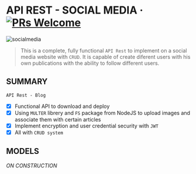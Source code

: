 # API REST - SOCIAL MEDIA &middot; [![PRs Welcome](https://img.shields.io/badge/PRs-welcome-brightgreen.svg?style=flat-square)](http://makeapullrequest.com)

![socialmedia](https://github.com/abelpriem/API-SOCIAL-MEDIA/assets/133054841/531b0dd5-391f-474c-be8a-eb689711d019)

> This is a complete, fully functional `API Rest` to implement on a social media website with `CRUD`. It is capable of create diferent users with his own publications with the ability to follow different users.

## SUMMARY

`API Rest - Blog`
- [x] Functional API to download and deploy
- [x] Using `MULTER` librery and `FS` package from NodeJS to upload images and associate them with certain articles
- [x] Implement encryption and user credential security with `JWT`
- [x] All with `CRUD system`

## MODELS

*ON CONSTRUCTION*

